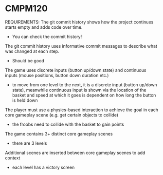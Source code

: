 # CMPM120
REQUIREMENTS:
The git commit history shows how the project continues starts empty and adds code over time.
- You can check the commit history!

The git commit history uses informative commit messages to describe what was changed at each step.
- Should be good

The game uses discrete inputs (button up/down state) and continuous inputs (mouse positions, button down duration etc.)
- to move from one level to the next, it is a discrete input (button up/down state), meanwhile continuous input is shown via the location of the basket and speed at which it goes is dependent on how long the button is held down

The player must use a physics-based interaction to achieve the goal in each core gameplay scene (e.g. get certain objects to collide)
- the froobs need to collide with the basket to gain points

The game contains 3+ distinct core gameplay scenes
- there are 3 levels

Additional scenes are inserted between core gameplay scenes to add context
- each level has a victory screen